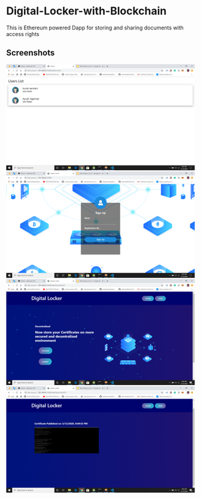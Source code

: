 # Digital-Locker-with-Blockchain
This is Ethereum powered Dapp for storing and sharing documents with access rights


## Screenshots
<img src="Screens/Admin.png">
<img src="Screens/Login.png">
<img src="Screens/Upload.png">
<img src="Screens/View.png">
